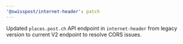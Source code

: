 ```yaml
---
'@swisspost/internet-header': patch
---
```


Updated `places.post.ch` API endpoint in `internet-header` from legacy version to current V2 endpoint to resolve CORS issues.
